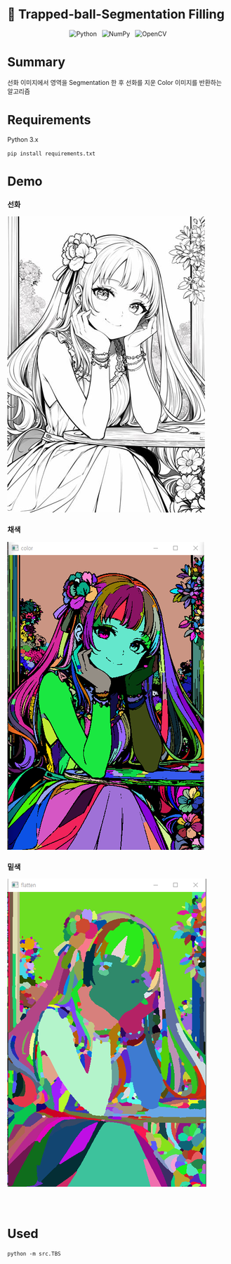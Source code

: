 # 🎨 Trapped-ball-Segmentation Filling
<p align="center">
    <img alt="Python" src ="https://img.shields.io/badge/Python-3776AB.svg?&style=for-the-badge&logo=Python&logoColor=white"/>&nbsp&nbsp 
    <img alt="NumPy" src ="https://img.shields.io/badge/NumPy-013243.svg?&style=for-the-badge&logo=NumPy&logoColor=white"/>&nbsp&nbsp 
    <img alt="OpenCV" src ="https://img.shields.io/badge/OpenCV-5C3EE8.svg?&style=for-the-badge&logo=OpenCV&logoColor=white"/>
</p>

# Summary
선화 이미지에서 영역을 Segmentation 한 후 선화를 지운 Color 이미지를 반환하는 알고리즘 

# Requirements
Python 3.x

``pip install requirements.txt``


# Demo

### 선화
<img src="./test.jpg">

### 채색
<img src="./color.png">

### 밑색
<img src="./flatten.png">

<br><br>
# Used
``python -m src.TBS``
